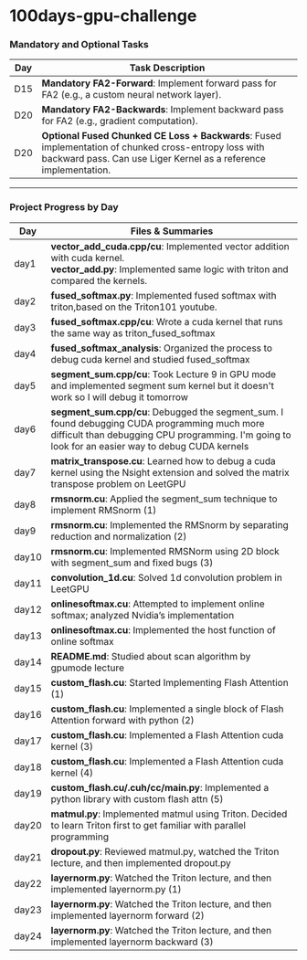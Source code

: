 # 100days-gpu-challenge

### Mandatory and Optional Tasks
| Day   | Task Description                                                                                     |
|-------|-----------------------------------------------------------------------------------------------------|
| D15   | **Mandatory FA2-Forward**: Implement forward pass for FA2 (e.g., a custom neural network layer).    |
| D20   | **Mandatory FA2-Backwards**: Implement backward pass for FA2 (e.g., gradient computation).          |
| D20   | **Optional Fused Chunked CE Loss + Backwards**: Fused implementation of chunked cross-entropy loss with backward pass. Can use Liger Kernel as a reference implementation. |

---

### Project Progress by Day
| Day   | Files & Summaries                                                                                                                                                                                                                          |
|-------|---------------------------------------------------------------------------------------------------------------------------------------------------------------------------------------------------------------------------------------|
| day1  | **vector_add_cuda.cpp/cu**: Implemented vector addition with cuda kernel.<br>**vector_add.py**: Implemented same logic with triton and compared the kernels.                                                                 |
| day2  | **fused_softmax.py**: Implemented fused softmax with triton,based on the Triton101 youtube.                                                                 |
| day3 | **fused_softmax.cpp/cu**: Wrote a cuda kernel that runs the same way as triton_fused_softmax                               |
| day4 | **fused_softmax_analysis**: Organized the process to debug cuda kernel and studied fused_softmax                                |
| day5 | **segment_sum.cpp/cu**: Took Lecture 9 in GPU mode and implemented segment sum kernel but it doesn't work so I will debug it tomorrow                                |
| day6 | **segment_sum.cpp/cu**: Debugged the segment_sum. I found debugging CUDA programming much more difficult than debugging CPU programming. I'm going to look for an easier way to debug CUDA kernels  |
| day7 | **matrix_transpose.cu**: Learned how to debug a cuda kernel using the Nsight extension and solved the matrix transpose problem on LeetGPU   |
| day8 | **rmsnorm.cu**: Applied the segment_sum technique to implement RMSnorm (1)    |
| day9 | **rmsnorm.cu**: Implemented the RMSnorm by separating reduction and normalization (2)    |
| day10| **rmsnorm.cu**: Implemented RMSNorm using 2D block with segment_sum and fixed bugs (3)  |
| day11| **convolution_1d.cu**: Solved 1d convolution problem in LeetGPU |
| day12| **onlinesoftmax.cu**: Attempted to implement online softmax; analyzed Nvidia’s implementation |
| day13| **onlinesoftmax.cu**: Implemented the host function of online softmax |
| day14| **README.md**: Studied about scan algorithm by gpumode lecture |
| day15| **custom_flash.cu**: Started Implementing Flash Attention (1)|
| day16| **custom_flash.cu**: Implemented a single block of Flash Attention forward with python (2)|
| day17| **custom_flash.cu**: Implemented a Flash Attention cuda kernel (3)|
| day18| **custom_flash.cu**: Implemented a Flash Attention cuda kernel (4)|
| day19| **custom_flash.cu/.cuh/cc/main.py**: Implemented a python library with custom flash attn (5)|
| day20| **matmul.py**: Implemented matmul using Triton. Decided to learn Triton first to get familiar with parallel programming|
| day21| **dropout.py**: Reviewed matmul.py, watched the Triton lecture, and then implemented dropout.py|
| day22| **layernorm.py**: Watched the Triton lecture, and then implemented layernorm.py (1)|
| day23| **layernorm.py**: Watched the Triton lecture, and then implemented layernorm forward (2)|
| day24| **layernorm.py**: Watched the Triton lecture, and then implemented layernorm backward (3)|

<!-- 
day15: flashattn은 repository로 만들자 forward, backward 되는거 확인하면서!

1. nsa 구현
2. expert parallel 구현
3. cutile도 맛보고싶고
4. triton puzzle
5. fp8 training
6. 무슨 그 cuda 문서 매일 읽기
 -->